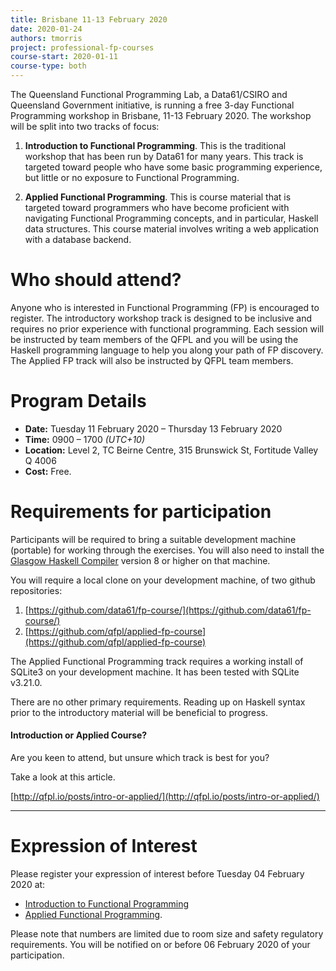 ```yaml
---
title: Brisbane 11-13 February 2020
date: 2020-01-24
authors: tmorris
project: professional-fp-courses
course-start: 2020-01-11
course-type: both
---
```


The Queensland Functional Programming Lab, a Data61/CSIRO and Queensland Government initiative, is running a free 3-day Functional Programming workshop in Brisbane, 11-13 February 2020. The workshop will be split into two tracks of focus:

1. **Introduction to Functional Programming**. This is the traditional workshop that has been run by Data61 for many years. This track is targeted toward people who have some basic programming experience, but little or no exposure to Functional Programming.

2. **Applied Functional Programming**. This is course material that is targeted toward programmers who have become proficient with navigating Functional Programming concepts, and in particular, Haskell data structures. This course material involves writing a web application with a database backend.

# Who should attend?

Anyone who is interested in Functional Programming (FP) is encouraged to register. The introductory workshop track is designed to be inclusive and requires no prior experience with functional programming.  Each session will be instructed by team members of the QFPL and you will be using the Haskell programming language to help you along your path of FP discovery. The Applied FP track will also be instructed by QFPL team members.

# Program Details

* **Date:** Tuesday 11 February 2020 – Thursday 13 February 2020
* **Time:** 0900 – 1700 *(UTC+10)*
* **Location:** Level 2, TC Beirne Centre, 315 Brunswick St, Fortitude Valley Q 4006
* **Cost:** Free.

# Requirements for participation

Participants will be required to bring a suitable development machine
(portable) for working through the exercises. You will also need to install the [Glasgow Haskell Compiler](http://www.haskell.org/ghc/) version 8 or higher on that machine.

You will require a local clone on your development machine, of two github repositories:

1. [https://github.com/data61/fp-course/](https://github.com/data61/fp-course/)
2. [https://github.com/qfpl/applied-fp-course](https://github.com/qfpl/applied-fp-course)

The Applied Functional Programming track requires a working install of
SQLite3 on your development machine. It has been tested with SQLite v3.21.0.

There are no other primary requirements. Reading up on Haskell syntax prior to the introductory material will be beneficial to progress.

#### Introduction or Applied Course?

Are you keen to attend, but unsure which track is best for you?

Take a look at this article.

[http://qfpl.io/posts/intro-or-applied/](http://qfpl.io/posts/intro-or-applied/)

----

# Expression of Interest

Please register your expression of interest before Tuesday 04 February 2020 at:

* [Introduction to Functional Programming](https://www.eventbrite.com.au/e/introduction-to-functional-programming-workshop-3-day-brisbane-2020-registration-90574848811)
* [Applied Functional Programming](https://www.eventbrite.com.au/e/expression-of-interest-applied-functional-programming-workshop-3-day-brisbane-2020-registration-90746889389).

Please note that numbers are limited due to room size and safety regulatory requirements. You will be notified on or before 06 February 2020 of your participation.
